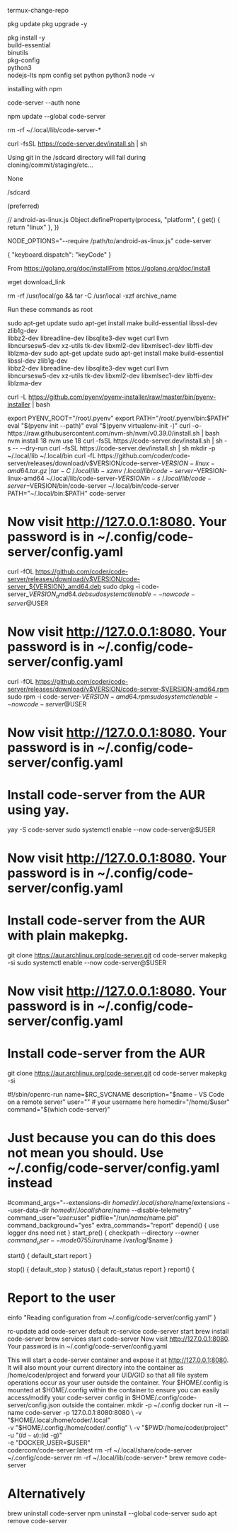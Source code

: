 termux-change-repo

pkg update
pkg upgrade -y

pkg install -y \
  build-essential \
  binutils \
  pkg-config \
  python3 \
  nodejs-lts
npm config set python python3
node -v

installing with npm

code-server --auth none

npm update --global code-server

rm -rf ~/.local/lib/code-server-*

curl -fsSL https://code-server.dev/install.sh | sh

Using git in the /sdcard directory will fail during cloning/commit/staging/etc...

None

/sdcard

(preferred)

// android-as-linux.js
Object.defineProperty(process, "platform", {
  get() {
    return "linux"
  },
})

NODE_OPTIONS="--require /path/to/android-as-linux.js" code-server

{
  "keyboard.dispatch": "keyCode"
}

From https://golang.org/doc/installFrom https://golang.org/doc/install

wget download_link

rm -rf /usr/local/go && tar -C /usr/local -xzf archive_name

Run these commands as root

sudo apt-get update
sudo apt-get install make build-essential libssl-dev zlib1g-dev \
  libbz2-dev libreadline-dev libsqlite3-dev wget curl llvm \
  libncursesw5-dev xz-utils tk-dev libxml2-dev libxmlsec1-dev libffi-dev liblzma-dev
sudo apt-get update
sudo apt-get install make build-essential libssl-dev zlib1g-dev \
  libbz2-dev libreadline-dev libsqlite3-dev wget curl llvm \
  libncursesw5-dev xz-utils tk-dev libxml2-dev libxmlsec1-dev libffi-dev liblzma-dev

curl -L https://github.com/pyenv/pyenv-installer/raw/master/bin/pyenv-installer | bash

export PYENV_ROOT="/root/.pyenv"
export PATH="/root/.pyenv/bin:$PATH"
eval "$(pyenv init --path)"
eval "$(pyenv virtualenv-init -)"
curl -o- https://raw.githubusercontent.com/nvm-sh/nvm/v0.39.0/install.sh | bash
nvm install 18
nvm use 18
curl -fsSL https://code-server.dev/install.sh | sh -s -- --dry-run
curl -fsSL https://code-server.dev/install.sh | sh
mkdir -p ~/.local/lib ~/.local/bin
curl -fL https://github.com/coder/code-server/releases/download/v$VERSION/code-server-$VERSION-linux-amd64.tar.gz \
  | tar -C ~/.local/lib -xz
mv ~/.local/lib/code-server-$VERSION-linux-amd64 ~/.local/lib/code-server-$VERSION
ln -s ~/.local/lib/code-server-$VERSION/bin/code-server ~/.local/bin/code-server
PATH="~/.local/bin:$PATH"
code-server
# Now visit http://127.0.0.1:8080. Your password is in ~/.config/code-server/config.yaml

curl -fOL https://github.com/coder/code-server/releases/download/v$VERSION/code-server_${VERSION}_amd64.deb
sudo dpkg -i code-server_${VERSION}_amd64.deb
sudo systemctl enable --now code-server@$USER
# Now visit http://127.0.0.1:8080. Your password is in ~/.config/code-server/config.yaml

curl -fOL https://github.com/coder/code-server/releases/download/v$VERSION/code-server-$VERSION-amd64.rpm
sudo rpm -i code-server-$VERSION-amd64.rpm
sudo systemctl enable --now code-server@$USER
# Now visit http://127.0.0.1:8080. Your password is in ~/.config/code-server/config.yaml

# Install code-server from the AUR using yay.
yay -S code-server
sudo systemctl enable --now code-server@$USER
# Now visit http://127.0.0.1:8080. Your password is in ~/.config/code-server/config.yaml

# Install code-server from the AUR with plain makepkg.
git clone https://aur.archlinux.org/code-server.git
cd code-server
makepkg -si
sudo systemctl enable --now code-server@$USER
# Now visit http://127.0.0.1:8080. Your password is in ~/.config/code-server/config.yaml

# Install code-server from the AUR
git clone https://aur.archlinux.org/code-server.git
cd code-server
makepkg -si

#!/sbin/openrc-run
name=$RC_SVCNAME
description="$name - VS Code on a remote server"
user="" # your username here
homedir="/home/$user"
command="$(which code-server)"
# Just because you can do this does not mean you should. Use ~/.config/code-server/config.yaml instead
#command_args="--extensions-dir $homedir/.local/share/$name/extensions --user-data-dir $homedir/.local/share/$name --disable-telemetry"
command_user="$user:$user"
pidfile="/run/$name/$name.pid"
command_background="yes"
extra_commands="report"
depend() {
  use logger dns
  need net
}
start_pre() {
  checkpath --directory --owner $command_user --mode 0755 /run/$name /var/log/$name
}

start() {
  default_start
  report
}

stop() {
  default_stop
}
status() {
  default_status
  report
}
report() {
  # Report to the user
  einfo "Reading configuration from ~/.config/code-server/config.yaml"
}

rc-update add code-server default
rc-service code-server start
brew install code-server
brew services start code-server
Now visit http://127.0.0.1:8080. Your password is in ~/.config/code-server/config.yaml

This will start a code-server container and expose it at http://127.0.0.1:8080.
It will also mount your current directory into the container as /home/coder/project
and forward your UID/GID so that all file system operations occur as your user outside
the container.
Your $HOME/.config is mounted at $HOME/.config within the container to ensure you can
easily access/modify your code-server config in $HOME/.config/code-server/config.json
outside the container.
mkdir -p ~/.config
docker run -it --name code-server -p 127.0.0.1:8080:8080 \
  -v "$HOME/.local:/home/coder/.local" \
  -v "$HOME/.config:/home/coder/.config" \
  -v "$PWD:/home/coder/project" \
  -u "$(id -u):$(id -g)" \
  -e "DOCKER_USER=$USER" \
  codercom/code-server:latest
rm -rf ~/.local/share/code-server ~/.config/code-server
rm -rf ~/.local/lib/code-server-*
brew remove code-server
# Alternatively
brew uninstall code-server
npm uninstall --global code-server
sudo apt remove code-server
